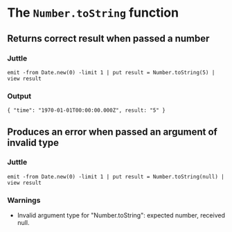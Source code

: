 The `Number.toString` function
==============================

Returns correct result when passed a number
-------------------------------------------

### Juttle

    emit -from Date.new(0) -limit 1 | put result = Number.toString(5) | view result

### Output

    { "time": "1970-01-01T00:00:00.000Z", result: "5" }

Produces an error when passed an argument of invalid type
---------------------------------------------------------

### Juttle

    emit -from Date.new(0) -limit 1 | put result = Number.toString(null) | view result

### Warnings

  * Invalid argument type for "Number.toString": expected number, received null.
